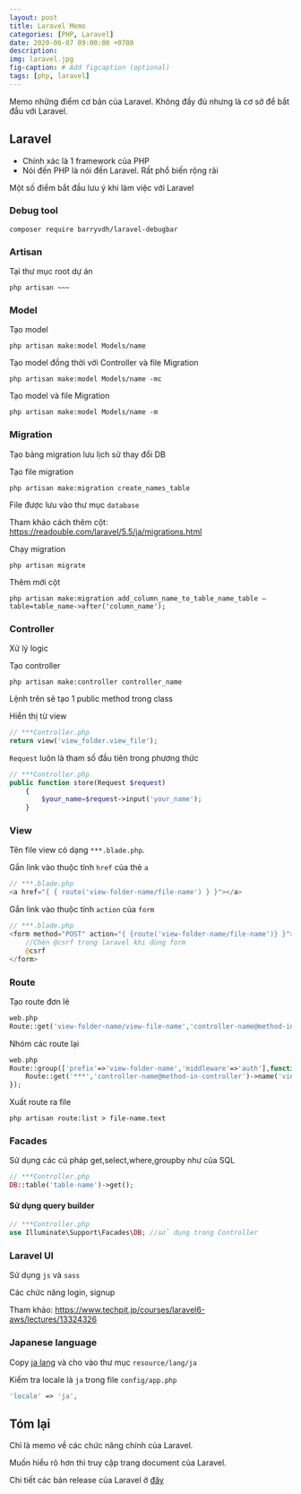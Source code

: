 ```yaml
---
layout: post
title: Laravel Memo
categories: [PHP, Laravel]
date: 2020-06-07 09:00:00 +0700
description: 
img: laravel.jpg
fig-caption: # Add figcaption (optional)
tags: [php, laravel]
---
```


Memo những điểm cơ bản của Laravel. Không đầy đủ nhưng là cơ sở để bắt đầu với Laravel.

## Laravel
- Chính xác là 1 framework của PHP
- Nói đến PHP là nói đến Laravel. Rất phổ biến rộng rãi

Một số điểm bắt đầu lưu ý khi làm việc với Laravel

### Debug tool
```
composer require barryvdh/laravel-debugbar
```

### Artisan
Tại thư mục root dự án

```
php artisan ~~~
```

### Model

Tạo model
```
php artisan make:model Models/name
```

Tạo model đồng thời với Controller và file Migration
```
php artisan make:model Models/name -mc
```

Tạo model và file Migration
```
php artisan make:model Models/name -m
```

### Migration
Tạo bảng migration lưu lịch sử thay đổi DB

Tạo file migration
```
php artisan make:migration create_names_table
```

File được lưu vào thư mục `database`

Tham khảo cách thêm cột: https://readouble.com/laravel/5.5/ja/migrations.html

Chạy migration
```
php artisan migrate
```

Thêm mới cột
```
php artisan make:migration add_column_name_to_table_name_table —table=table_name->after('column_name');
```

### Controller
Xử lý logic

Tạo controller
```
php artisan make:controller controller_name
```

Lệnh trên sẽ tạo 1 public method trong class

Hiển thị từ view
```php
// ***Controller.php
return view('view_folder.view_file');
```

`Request` luôn là tham số đầu tiên trong phương thức
```php
// ***Controller.php
public function store(Request $request)
    {
        $your_name=$request->input('your_name');
    }
```

### View
Tên file view có dạng `***.blade.php`.

Gắn link vào thuộc tính `href` của thẻ `a`
```php
// ***.blade.php
<a href="{ { route('view-folder-name/file-name') } }"></a>
```
Gắn link vào thuộc tính `action` của `form`

```php
// ***.blade.php
<form method="POST" action="{ {route('view-folder-name/file-name')} }">
    //Chèn @csrf trong laravel khi dùng form
    @csrf
</form>
```

### Route
Tạo route đơn lẻ
```php
web.php
Route::get('view-folder-name/view-file-name','controller-name@method-in-controller');
```

Nhóm các route lại

```php
web.php
Route::group(['prefix'=>'view-folder-name','middleware'=>'auth'],function(){
    Route::get('***','controller-name@method-in-controller')->name('view-folder-name.view-file-name');
});
```

Xuất route ra file

```
php artisan route:list > file-name.text
```

### Facades

Sử dụng các cú pháp get,select,where,groupby như của SQL

```php
// ***Controller.php
DB::table('table-name')->get();
```

#### Sử dụng query builder
```php
// ***Controller.php
use Illuminate\Support\Facades\DB; //sử dụng trong Controller
```

### Laravel UI
Sử dụng `js` và `sass`

Các chức năng login, signup

Tham khảo: https://www.techpit.jp/courses/laravel6-aws/lectures/13324326

### Japanese language
Copy [ja lang](https://github.com/minoryorg/laravel-resources-lang-ja) và cho vào thư mục `resource/lang/ja`

Kiểm tra locale là `ja` trong file `config/app.php`

```php
'locale' => 'ja',
```

## Tóm lại
Chỉ là memo về các chức năng chính của Laravel.

Muốn hiểu rõ hơn thì truy cập trang document của Laravel.

Chi tiết các bản release của Laravel ở [đây](https://laravel.com/docs/master/releases)
